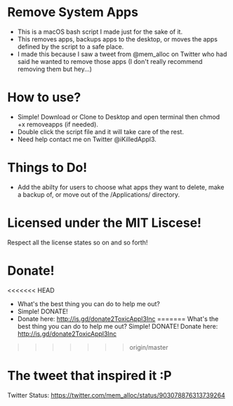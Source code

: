 # Remove System Apps
- This is a macOS bash script I made just for the sake of it. 
- This removes apps, backups apps to the desktop, or moves the apps defined by the script to a safe place.
- I made this because I saw a tweet from @mem_alloc on Twitter who had said he wanted to remove those apps (I don't really recommend removing them but hey...)

# How to use?
- Simple! Download or Clone to Desktop and open terminal then chmod +x removeapps (if needed).
- Double click the script file and it will take care of the rest.
- Need help contact me on Twitter @iKilledAppl3.

# Things to Do!
- Add the abilty for users to choose what apps they want to delete, make a backup of, or move out of the /Applications/ directory.

# Licensed under the MIT Liscese!
Respect all the license states so on and so forth!

# Donate!
<<<<<<< HEAD
- What's the best thing you can do to help me out?
- Simple! DONATE!
- Donate here: http://is.gd/donate2ToxicAppl3Inc
=======
What's the best thing you can do to help me out?
Simple! DONATE!
Donate here: http://is.gd/donate2ToxicAppl3Inc
>>>>>>> origin/master

# The tweet that inspired it :P
Twitter Status: https://twitter.com/mem_alloc/status/903078876313739264

